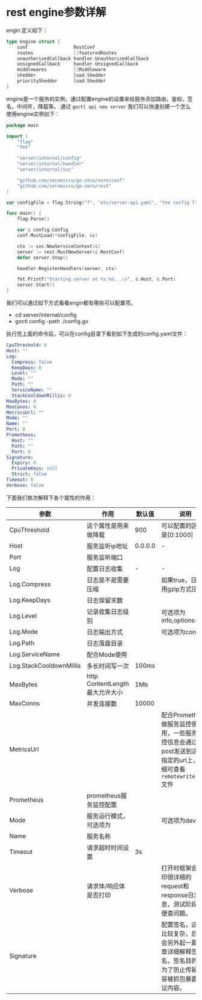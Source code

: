 # rest engine参数详解

engin 定义如下：
```go
type engine struct {
	conf                 RestConf
	routes               []featuredRoutes
	unauthorizedCallback handler.UnauthorizedCallback
	unsignedCallback     handler.UnsignedCallback
	middlewares          []Middleware
	shedder              load.Shedder
	priorityShedder      load.Shedder
}
```
engine是一个服务的实例，通过配置engine的设置来给服务添加路由，鉴权，签名，中间件，降载等。
通过 `goctl api new server` 我们可以快速创建一个怎么使用engine实例如下：
```go
package main

import (
	"flag"
	"fmt"

	"server/internal/config"
	"server/internal/handler"
	"server/internal/svc"

	"github.com/zeromicro/go-zero/core/conf"
	"github.com/zeromicro/go-zero/rest"
)

var configFile = flag.String("f", "etc/server-api.yaml", "the config file")

func main() {
	flag.Parse()

	var c config.Config
	conf.MustLoad(*configFile, &c)

	ctx := svc.NewServiceContext(c)
	server := rest.MustNewServer(c.RestConf)
	defer server.Stop()

	handler.RegisterHandlers(server, ctx)

	fmt.Printf("Starting server at %s:%d...\n", c.Host, c.Port)
	server.Start()
}

```


我们可以通过如下方式看看engin都有哪些可以配置项。

- cd server/internal/config
- goctl config -path ./config.go

执行完上面的命令后，可以在config目录下看到如下生成的config.yaml文件：
```yaml
CpuThreshold: 0
Host: ""
Log:
  Compress: false
  KeepDays: 0
  Level: ""
  Mode: ""
  Path: ""
  ServiceName: ""
  StackCooldownMillis: 0
MaxBytes: 0
MaxConns: 0
MetricsUrl: ""
Mode: ""
Name: ""
Port: 0
Prometheus:
  Host: ""
  Path: ""
  Port: 0
Signature:
  Expiry: 0
  PrivateKeys: null
  Strict: false
Timeout: 0
Verbose: false
```
下面我们依次解释下各个属性的作用：



| 参数 | 作用 | 默认值 | 说明 |
| --- | --- | --- | --- |
| CpuThreshold | 这个属性是用来做降载 | 900 | 可以配置的区间是[0:1000] |
| Host | 服务监听ip地址 | 0.0.0.0 | - |
| Port | 服务监听端口 |  |  |
| Log | 配置日志收集 | - | - |
| Log.Compress | 日志是不是需要压缩 |  | 如果true，日志会用gzip方式压缩 |
| Log.KeepDays | 日志保留天数 |  |  |
| Log.Level | 记录收集日志级别 |  | 可选项为info,options=info |
| Log.Mode | 日志输出方式 |  | 可选项为console |
| Log.Path | 日志落盘目录 |  |  |
| Log.ServiceName | 配合Mode使用 |  |  |
| Log.StackCooldownMillis | 多长时间写一次 | 100ms |  |
| MaxBytes | http ContentLength 最大允许大小 | 1Mb |  |
| MaxConns | 并发连接数 | 10000 |  |
| MetricsUrl |  |  | 配合Prometheus做服务监控使用，一些服务监控信息会通过post发送到这个指定的url上，详细可查看 `remotewriter.go` 文件 |
| Prometheus | prometheus服务监控配置 |  |  |
| Mode | 服务运行模式，可选项为 |  | 可选项为dev |
| Name | 服务名称 |  |  |
| Timeout | 请求超时时间设置 | 3s |  |
| Verbose | 请求体/响应体是否打印 |  | 打开时框架会打印很详细的request和response日志信息，测试阶段方便查问题。 |
| Signature |  |  | 配置签名，这个比较复杂，后续会另外起一篇文章详细解释签名，签名目的是为了防止传输内容被抓包暴露协议内容。 |


<Vssue title="restengine" />

